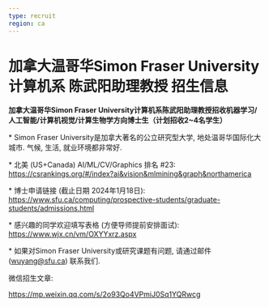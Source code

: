 ```yaml
---
type: recruit
region: ca
---
```


# 加拿大温哥华Simon Fraser University计算机系 陈武阳助理教授 招生信息

**加拿大温哥华Simon Fraser University计算机系陈武阳助理教授招收机器学习/人工智能/计算机视觉/计算生物学方向博士生（计划招收2~4名学生）**

\* Simon Fraser University是加拿大著名的公立研究型大学, 地处温哥华国际化大城市. 气候, 生活, 就业环境都非常好.

\* 北美 (US+Canada) AI/ML/CV/Graphics 排名 #23: https://csrankings.org/#/index?ai&vision&mlmining&graph&northamerica

\* 博士申请链接 (截止日期 2024年1月18日): https://www.sfu.ca/computing/prospective-students/graduate-students/admissions.html

\* 感兴趣的同学欢迎填写表格 (方便导师提前安排面试): https://www.wjx.cn/vm/OXYYxrz.aspx

\* 如果对Simon Fraser University或研究课题有问题, 请通过邮件 ([wuyang@sfu.ca](mailto:wuyang@sfu.ca)) 联系我们.

微信招生文章:

https://mp.weixin.qq.com/s/2o93Qo4VPmiJ0Sq1YQRwcg
